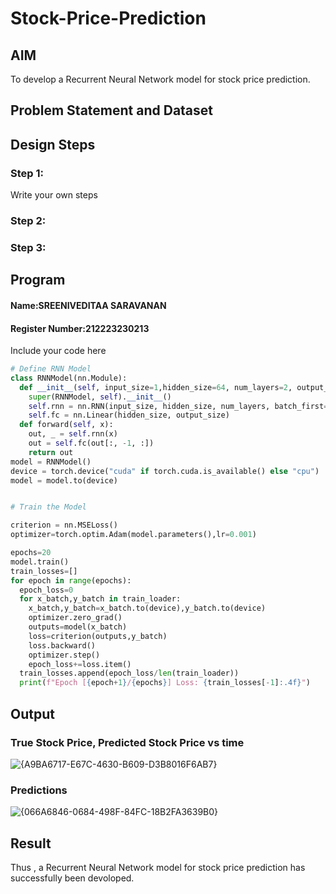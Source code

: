 # Stock-Price-Prediction


## AIM

To develop a Recurrent Neural Network model for stock price prediction.

## Problem Statement and Dataset


## Design Steps

### Step 1:
Write your own steps

### Step 2:

### Step 3:



## Program
#### Name:SREENIVEDITAA SARAVANAN
#### Register Number:212223230213
Include your code here
```Python 
# Define RNN Model
class RNNModel(nn.Module):
  def __init__(self, input_size=1,hidden_size=64, num_layers=2, output_size=1):
    super(RNNModel, self).__init__()
    self.rnn = nn.RNN(input_size, hidden_size, num_layers, batch_first=True)
    self.fc = nn.Linear(hidden_size, output_size)
  def forward(self, x):
    out, _ = self.rnn(x)
    out = self.fc(out[:, -1, :])
    return out
model = RNNModel()
device = torch.device("cuda" if torch.cuda.is_available() else "cpu")
model = model.to(device)


# Train the Model

criterion = nn.MSELoss()
optimizer=torch.optim.Adam(model.parameters(),lr=0.001)

epochs=20
model.train()
train_losses=[]
for epoch in range(epochs):
  epoch_loss=0
  for x_batch,y_batch in train_loader:
    x_batch,y_batch=x_batch.to(device),y_batch.to(device)
    optimizer.zero_grad()
    outputs=model(x_batch)
    loss=criterion(outputs,y_batch)
    loss.backward()
    optimizer.step()
    epoch_loss+=loss.item()
  train_losses.append(epoch_loss/len(train_loader))
  print(f"Epoch [{epoch+1}/{epochs}] Loss: {train_losses[-1]:.4f}")
```

## Output

### True Stock Price, Predicted Stock Price vs time

![{A9BA6717-E67C-4630-B609-D3B8016F6AB7}](https://github.com/user-attachments/assets/a625238b-534f-4de6-94cf-04de17d40d81)


### Predictions 

![{066A6846-0684-498F-84FC-18B2FA3639B0}](https://github.com/user-attachments/assets/5b8fd922-2979-4dfc-9155-3ad5f4ae67bf)


## Result
Thus , a Recurrent Neural Network model for stock price prediction has successfully been devoloped.

